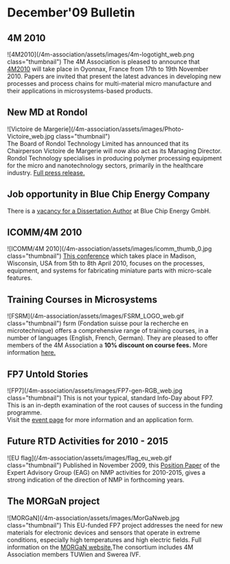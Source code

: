 # December'09 Bulletin

<!--break-->
## 4M 2010


![4M2010](/4m-association/assets/images/4m-logotight_web.png class="thumbnail")
The 4M Association is pleased to announce that [4M2010](/4m-association/conference/2010) will take place in Oyonnax, France from 17th to 19th November 2010. Papers are invited that present the latest advances in developing new processes and process chains for multi-material micro manufacture and their applications in microsystems-based products.  

## New MD at Rondol

![Victoire de Margerie](/4m-association/assets/images/Photo-Victoire_web.jpg class="thumbnail")  
The Board of Rondol Technology Limited has announced that its Chairperson Victoire de Margerie will now also act as its Managing Director. Rondol Technology specialises in producing polymer processing equipment for the micro and nanotechnology sectors, primarily in the healthcare industry. [Full press release.](/4m-association/content/New-MD-Rondol)  

## Job opportunity in Blue Chip Energy Company

There is a [vacancy for a Dissertation Author](/4m-association/content/Job-opportunity-Blue-Chip-Eergy) at Blue Chip Energy GmbH.

## ICOMM/4M 2010

![ICOMM/4M 2010](/4m-association/assets/images/icomm_thumb_0.jpg class="thumbnail") [This conference](http://www.conferencing.uwex.edu/conferences/ICOMM10/) which takes place in Madison, Wisconsin, USA from 5th to 8th April 2010, focuses on the processes, equipment, and systems for fabricating miniature parts with micro-scale features.  

## Training Courses in Microsystems

![FSRM](/4m-association/assets/images/FSRM_LOGO_web.gif class="thumbnail")
fsrm (Fondation suisse pour la recherche en microtechnique) offers a comprehensive range of training courses, in a number of languages (English, French, German). They are pleased to offer members of the 4M Association a <b>10% discount on course fees.</b> More information [here.](/4m-association/content/fsrm-training-courses)  

## FP7 Untold Stories

![FP7](/4m-association/assets/images/FP7-gen-RGB_web.jpg class="thumbnail")  This is not your typical, standard Info-Day about FP7. This is an in-depth examination of the root causes of success in the funding programme.   
Visit the [event page](/4m-association/content/FP7-Untold-Stories) for more information and an application form.  

## Future RTD Activities for 2010 - 2015

![EU flag](/4m-association/assets/images/flag_eu_web.gif class="thumbnail")  Published in November 2009, this [Position Paper](http://ec.europa.eu/research/industrial_technologies/pdf/nmp-expert-advisory-group-report_en.pdf) of the Expert Advisory Group (EAG) on NMP activities for 2010-2015, gives a strong indication of the direction of NMP in forthcoming years.  

## The MORGaN project

![MORGaN](/4m-association/assets/images/MorGaNweb.jpg class="thumbnail")  This EU-funded FP7 project addresses the need for new materials for electronic devices and sensors that operate in extreme conditions, especially high temperatures and high electric fields. Full information on the [MORGaN website.](http://www.morganproject.eu/)The consortium includes 4M Association members TUWien and Swerea IVF.